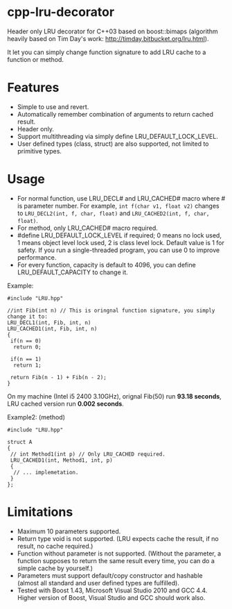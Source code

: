 # cpp-lru-decorator
Header only LRU decorator for C++03 based on boost::bimaps (algorithm heavily based on Tim Day's work: http://timday.bitbucket.org/lru.html).

It let you can simply change function signature to add LRU cache to a function or method.

# Features
  * Simple to use and revert.
  * Automatically remember combination of arguments to return cached result.
  * Header only.
  * Support multithreading via simply define LRU_DEFAULT_LOCK_LEVEL.
  * User defined types (class, struct) are also supported, not limited to primitive types.
  
# Usage

  * For normal function, use LRU_DECL# and LRU_CACHED# macro where # is parameter number. For example, `int f(char v1, float v2)` changes to `LRU_DECL2(int, f, char, float)` and `LRU_CACHED2(int, f, char, float)`.
  * For method, only LRU_CACHED# macro required.
  * #define LRU_DEFAULT_LOCK_LEVEL if required; 0 means no lock used, 1 means object level lock used, 2 is class level lock. Default value is 1 for safety. If you run a single-threaded program, you can use 0 to improve performance.
  * For every function, capacity is default to 4096, you can define LRU_DEFAULT_CAPACITY to change it.

Example:
```
#include "LRU.hpp"

//int Fib(int n) // This is oringnal function signature, you simply change it to:
LRU_DECL1(int, Fib, int, n)
LRU_CACHED1(int, Fib, int, n)
{
 if(n == 0)
  return 0;
 
 if(n == 1)
  return 1;
 
 return Fib(n - 1) + Fib(n - 2);
}
```

On my machine (Intel i5 2400 3.10GHz), orignal Fib(50) run **93.18 seconds**, LRU cached version run **0.002 seconds**.

Example2: (method)
```
#include "LRU.hpp"

struct A
{
 // int Method1(int p) // Only LRU_CACHED required.
 LRU_CACHED1(int, Method1, int, p)
 {
  // ... implemetation.
 }
};
```

# Limitations
  * Maximum 10 parameters supported.
  * Return type void is not supported. (LRU expects cache the result, if no result, no cache required.)
  * Function without parameter is not supported. (Without the parameter, a function supposes to return the same result every time, you can do a simple cache by yourself.)
  * Parameters must support default/copy constructor and hashable (almost all standard and user defined types are fulfilled).
  * Tested with Boost 1.43, Microsoft Visual Studio 2010 and GCC 4.4. Higher version of Boost, Visual Studio and GCC should work also.
